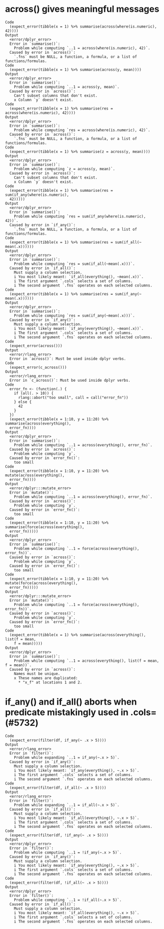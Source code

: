 # across() gives meaningful messages

    Code
      (expect_error(tibble(x = 1) %>% summarise(across(where(is.numeric), 42))))
    Output
      <error/dplyr_error>
      Error in `summarise()`: 
        Problem while computing `..1 = across(where(is.numeric), 42)`.
      Caused by error in `across()`: 
        `.fns` must be NULL, a function, a formula, or a list of functions/formulas.
    Code
      (expect_error(tibble(x = 1) %>% summarise(across(y, mean))))
    Output
      <error/dplyr_error>
      Error in `summarise()`: 
        Problem while computing `..1 = across(y, mean)`.
      Caused by error in `across()`: 
        Can't subset columns that don't exist.
        x Column `y` doesn't exist.
    Code
      (expect_error(tibble(x = 1) %>% summarise(res = across(where(is.numeric), 42))))
    Output
      <error/dplyr_error>
      Error in `summarise()`: 
        Problem while computing `res = across(where(is.numeric), 42)`.
      Caused by error in `across()`: 
        `.fns` must be NULL, a function, a formula, or a list of functions/formulas.
    Code
      (expect_error(tibble(x = 1) %>% summarise(z = across(y, mean))))
    Output
      <error/dplyr_error>
      Error in `summarise()`: 
        Problem while computing `z = across(y, mean)`.
      Caused by error in `across()`: 
        Can't subset columns that don't exist.
        x Column `y` doesn't exist.
    Code
      (expect_error(tibble(x = 1) %>% summarise(res = sum(if_any(where(is.numeric),
      42)))))
    Output
      <error/dplyr_error>
      Error in `summarise()`: 
        Problem while computing `res = sum(if_any(where(is.numeric), 42))`.
      Caused by error in `if_any()`: 
        `.fns` must be NULL, a function, a formula, or a list of functions/formulas.
    Code
      (expect_error(tibble(x = 1) %>% summarise(res = sum(if_all(~ mean(.x))))))
    Output
      <error/dplyr_error>
      Error in `summarise()`: 
        Problem while computing `res = sum(if_all(~mean(.x)))`.
      Caused by error in `if_all()`: 
        Must supply a column selection.
        i You most likely meant: `if_all(everything(), ~mean(.x))`.
        i The first argument `.cols` selects a set of columns.
        i The second argument `.fns` operates on each selected columns.
    Code
      (expect_error(tibble(x = 1) %>% summarise(res = sum(if_any(~ mean(.x))))))
    Output
      <error/dplyr_error>
      Error in `summarise()`: 
        Problem while computing `res = sum(if_any(~mean(.x)))`.
      Caused by error in `if_any()`: 
        Must supply a column selection.
        i You most likely meant: `if_any(everything(), ~mean(.x))`.
        i The first argument `.cols` selects a set of columns.
        i The second argument `.fns` operates on each selected columns.
    Code
      (expect_error(across()))
    Output
      <error/rlang_error>
      Error in `across()`: Must be used inside dplyr verbs.
    Code
      (expect_error(c_across()))
    Output
      <error/rlang_error>
      Error in `c_across()`: Must be used inside dplyr verbs.
    Code
      error_fn <- (function(.) {
        if (all(. > 10)) {
          rlang::abort("too small", call = call("error_fn"))
        } else {
          42
        }
      })
      (expect_error(tibble(x = 1:10, y = 11:20) %>% summarise(across(everything(),
      error_fn))))
    Output
      <error/dplyr_error>
      Error in `summarise()`: 
        Problem while computing `..1 = across(everything(), error_fn)`.
      Caused by error in `across()`: 
        Problem while computing `y`.
      Caused by error in `error_fn()`: 
        too small
    Code
      (expect_error(tibble(x = 1:10, y = 11:20) %>% mutate(across(everything(),
      error_fn))))
    Output
      <error/dplyr:::mutate_error>
      Error in `mutate()`: 
        Problem while computing `..1 = across(everything(), error_fn)`.
      Caused by error in `across()`: 
        Problem while computing `y`.
      Caused by error in `error_fn()`: 
        too small
    Code
      (expect_error(tibble(x = 1:10, y = 11:20) %>% summarise(force(across(everything(),
      error_fn)))))
    Output
      <error/dplyr_error>
      Error in `summarise()`: 
        Problem while computing `..1 = force(across(everything(), error_fn))`.
      Caused by error in `across()`: 
        Problem while computing `y`.
      Caused by error in `error_fn()`: 
        too small
    Code
      (expect_error(tibble(x = 1:10, y = 11:20) %>% mutate(force(across(everything(),
      error_fn)))))
    Output
      <error/dplyr:::mutate_error>
      Error in `mutate()`: 
        Problem while computing `..1 = force(across(everything(), error_fn))`.
      Caused by error in `across()`: 
        Problem while computing `y`.
      Caused by error in `error_fn()`: 
        too small
    Code
      (expect_error(tibble(x = 1) %>% summarise(across(everything(), list(f = mean,
        f = mean)))))
    Output
      <error/dplyr_error>
      Error in `summarise()`: 
        Problem while computing `..1 = across(everything(), list(f = mean, f = mean))`.
      Caused by error in `across()`: 
        Names must be unique.
        x These names are duplicated:
          * "x_f" at locations 1 and 2.

# if_any() and if_all() aborts when predicate mistakingly used in .cols= (#5732)

    Code
      (expect_error(filter(df, if_any(~ .x > 5))))
    Output
      <error/rlang_error>
      Error in `filter()`: 
        Problem while expanding `..1 = if_any(~.x > 5)`.
      Caused by error in `if_any()`: 
        Must supply a column selection.
        i You most likely meant: `if_any(everything(), ~.x > 5)`.
        i The first argument `.cols` selects a set of columns.
        i The second argument `.fns` operates on each selected columns.
    Code
      (expect_error(filter(df, if_all(~ .x > 5))))
    Output
      <error/rlang_error>
      Error in `filter()`: 
        Problem while expanding `..1 = if_all(~.x > 5)`.
      Caused by error in `if_all()`: 
        Must supply a column selection.
        i You most likely meant: `if_all(everything(), ~.x > 5)`.
        i The first argument `.cols` selects a set of columns.
        i The second argument `.fns` operates on each selected columns.
    Code
      (expect_error(filter(df, !if_any(~ .x > 5))))
    Output
      <error/dplyr_error>
      Error in `filter()`: 
        Problem while computing `..1 = !if_any(~.x > 5)`.
      Caused by error in `if_any()`: 
        Must supply a column selection.
        i You most likely meant: `if_any(everything(), ~.x > 5)`.
        i The first argument `.cols` selects a set of columns.
        i The second argument `.fns` operates on each selected columns.
    Code
      (expect_error(filter(df, !if_all(~ .x > 5))))
    Output
      <error/dplyr_error>
      Error in `filter()`: 
        Problem while computing `..1 = !if_all(~.x > 5)`.
      Caused by error in `if_all()`: 
        Must supply a column selection.
        i You most likely meant: `if_all(everything(), ~.x > 5)`.
        i The first argument `.cols` selects a set of columns.
        i The second argument `.fns` operates on each selected columns.

